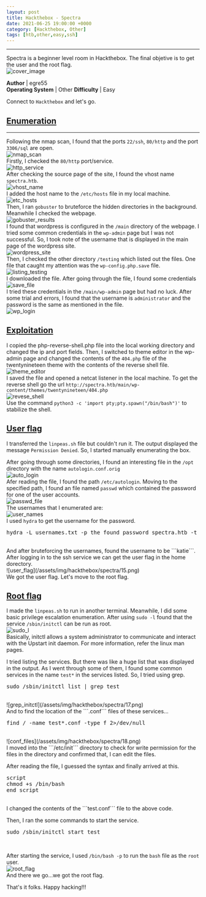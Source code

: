```yaml
---
layout: post
title: Hackthebox - Spectra
date: 2021-06-25 19:00:00 +0000
category: [Hackthebox, Other]
tags: [htb,other,easy,ssh]
---
```


---
Spectra is a beginner level room in Hackthebox. The final objetive is to get the user and the root flag.
<br>
![cover_image](/assets/img/hackthebox/spectra/1.png)

**Author** | egre55  
**Operating System** | Other
**Difficulty** | Easy


Connect to ```Hackthebox``` and let's go.

## <ins>Enumeration</ins>
---
Following the nmap scan, I found that the ports ```22/ssh```, ```80/http``` and the port ```3306/sql``` are open.
<br>
![nmap_scan](/assets/img/hackthebox/spectra/nmap_scan.png)
<br>
Firstly, I checked the ```80/http``` port/service.
<br>
![http_service](/assets/img/hackthebox/spectra/5.png)
<br>
After checking the source page of the site, I found the vhost name ```spectra.htb```.
<br>
![vhost_name](/assets/img/hackthebox/spectra/2.png)
<br>
I added the host name to the ```/etc/hosts``` file in my local machine.
<br>
![etc_hosts](/assets/img/hackthebox/spectra/3.png)
<br>
Then, I ran ```gobuster``` to bruteforce the hidden directories in the background. Meanwhile I checked the webpage.
<br>
![gobuster_results](/assets/img/hackthebox/spectra/4.png)
<br>
I found that wordpress is configured in the ```/main``` directory of the webpage. I tried some common credentials in the ```wp-admin``` page but I was not successful. So, I took note of the username that is displayed in the main page of the wordpress site.
<br>
![wordpress_site](/assets/img/hackthebox/spectra/6.png)
<br>
Then, I checked the other directory ```/testing``` which listed out the files. One file that caught my attention was the ```wp-config.php.save``` file.
<br>
![listing_testing](/assets/img/hackthebox/spectra/7.png)
<br>
I downloaded the file. After going through the file, I found some credentials
<br>
![save_file](/assets/img/hackthebox/spectra/8.png)
<br>
I tried these credentials in the ```/main/wp-admin``` page but had no luck. After some trial and errors, I found that the username is ```administrator``` and the password is the same as mentioned in the file.
<br>
![wp_login](/assets/img/hackthebox/spectra/9.png)
<br>


<ins>Exploitation</ins>
---
I copied the php-reverse-shell.php file into the local working directory and changed the ip and port fields. Then, I switched to theme editor in the wp-admin page and changed the contents of the ```404.php``` file of the twentynineteen theme with the contents of the reverse shell file.
<br>
![theme_editor](/assets/img/hackthebox/spectra/10.png)
<br>
I saved the file and opened a netcat listener in the local machine. To get the reverse shell go the url ```http://spectra.htb/main/wp-content/themes/twentynineteen/404.php```
<br>
![revese_shell](/assets/img/hackthebox/spectra/11.png)
<br>
Use the command ```python3 -c 'import pty;pty.spawn("/bin/bash")'``` to stabilize the shell.


<ins>User flag</ins>
---
I transferred the ```linpeas.sh``` file but couldn't run it. The output displayed the message ```Permission Denied```. So, I started manually enumerating the box.

After going through some directories, I found an interesting file in the ```/opt``` directory with the name ```autologin.conf.orig```
<br>
![auto_login](/assets/img/hackthebox/spectra/12.png)
<br>
Afer reading the file, I found the path ```/etc/autologin```. Moving to the specified path, I found an file named ```passwd``` which contained the password for one of the user accounts.
<br>
![passwd_file](/assets/img/hackthebox/spectra/13.png)
<br>
The usernames that I enumerated are:
<br>
![user_names](/assets/img/hackthebox/spectra/14.png)
<br>
I used ```hydra``` to get the username for the password.
<br>
<pre>hydra -L usernames.txt -p the_found_password spectra.htb -t 4 ssh</pre>
<br>
And after bruteforcing the usernames, found the username to be ```katie```. After logging in to the ssh service we can get the user flag in the home dorectory.
<br>
![user_flag](/assets/img/hackthebox/spectra/15.png)
<br>
We got the user flag. Let's move to the root flag.


<ins>Root flag</ins>
---
I made the ```linpeas.sh``` to run in another terminal. Meanwhile, I did some basic privilege escalation enumeration. After using ```sudo -l``` found that the service ```/sbin/initctl``` can be run as root.
<br>
![sudo_l](/assets/img/hackthebox/spectra/16.png)
<br>
Basically, initctl allows a system administrator to communicate and interact with the Upstart init daemon. For more information, refer the linux man pages.

I tried listing the services. But there was like a huge list that was displayed in the output. As I went through some of them, I found some common services in the name ```test*``` in the services listed. So, I tried using grep.
<br>
<pre>sudo /sbin/initctl list | grep test</pre>
<br>
![grep_initctl](/assets/img/hackthebox/spectra/17.png)
<br>
And to find the location of the ```.conf``` files of these services...
<br>
<pre>find / -name test*.conf -type f 2>/dev/null</pre>
<br>
![conf_files](/assets/img/hackthebox/spectra/18.png)
<br>
I moved into the ```/etc/init``` directory to check for write permission for the files in the directory and confirmed that, I can edit the files.

After reading the file, I guessed the syntax and finally arrived at this.
<br>
<pre>
script
chmod +s /bin/bash
end script
</pre>
<br>
I changed the contents of the ```test.conf``` file to the above code.

Then, I ran the some commands to start the service.
<br>
<pre>sudo /sbin/initctl start test</pre>
<br>

After starting the service, I used ```/bin/bash -p``` to run the ```bash``` file as the ```root``` user.
<br>
![root_flag](/assets/img/hackthebox/spectra/20.png)
<br>
And there we go...we got the root flag.

That's it folks. Happy hacking!!!
